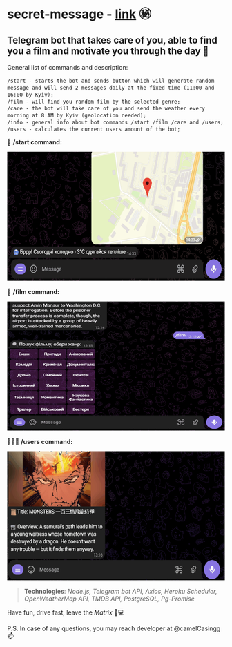 # secret-message - <a href="https://t.me/secretMessageForNastya_bot">link</a> ㊙️
## Telegram bot that takes care of you, able to find you a film and motivate you through the day 🤖

General list of commands and description:
```
/start - starts the bot and sends button which will generate random
message and will send 2 messages daily at the fixed time (11:00 and 16:00 by Kyiv);
/film - will find you random film by the selected genre;
/care - the bot will take care of you and send the weather every morning at 8 AM by Kyiv (geolocation needed);
/info - general info about bot commands /start /film /care and /users;
/users - calculates the current users amount of the bot;
```

🚀 **/start command:**

<img src="img/start.gif" alt="Start GIF" width="644" height="299">

🎥 **/film command:**

<img src="img/film.gif" alt="Start GIF" width="644" height="299">

🧑‍🤝‍🧑 **/users command:**

<img src="img/users.gif" alt="Start GIF" width="644" height="299">

> **Technologies**:
> *Node.js,
> Telegram bot API,
> Axios,
> Heroku Scheduler,
> OpenWeatherMap API,
> TMDB API,
> PostgreSQL,
> Pg-Promise*

Have fun, drive fast, leave the *Matrix* 🙂💻

P.S. In case of any questions, you may reach developer at @camelCasingg 📫
